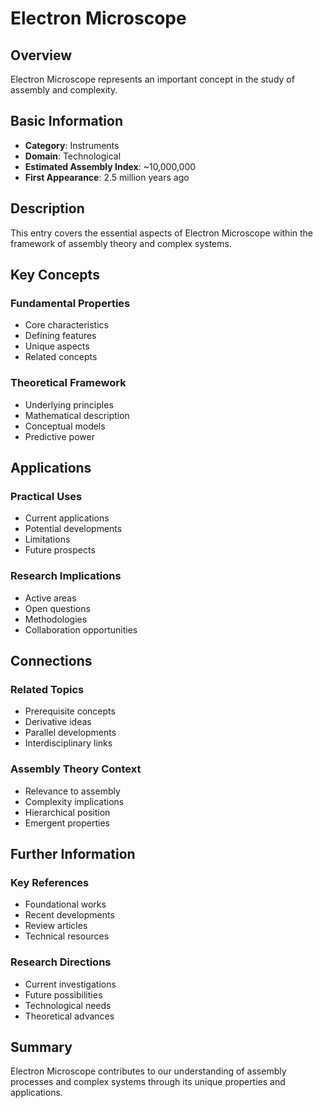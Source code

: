 # Electron Microscope

## Overview

Electron Microscope represents an important concept in the study of assembly and complexity.

## Basic Information

- **Category**: Instruments
- **Domain**: Technological
- **Estimated Assembly Index**: ~10,000,000
- **First Appearance**: 2.5 million years ago

## Description

This entry covers the essential aspects of Electron Microscope within the framework of assembly theory and complex systems.

## Key Concepts

### Fundamental Properties
- Core characteristics
- Defining features
- Unique aspects
- Related concepts

### Theoretical Framework
- Underlying principles
- Mathematical description
- Conceptual models
- Predictive power

## Applications

### Practical Uses
- Current applications
- Potential developments
- Limitations
- Future prospects

### Research Implications
- Active areas
- Open questions
- Methodologies
- Collaboration opportunities

## Connections

### Related Topics
- Prerequisite concepts
- Derivative ideas
- Parallel developments
- Interdisciplinary links

### Assembly Theory Context
- Relevance to assembly
- Complexity implications
- Hierarchical position
- Emergent properties

## Further Information

### Key References
- Foundational works
- Recent developments
- Review articles
- Technical resources

### Research Directions
- Current investigations
- Future possibilities
- Technological needs
- Theoretical advances

## Summary

Electron Microscope contributes to our understanding of assembly processes and complex systems through its unique properties and applications.
